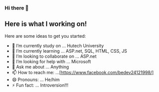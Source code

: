 ### Hi there 👋

## Here is what I working on! 


Here are some ideas to get you started:

- 🔭 I’m currently study on ... Hutech University 
- 🌱 I’m currently learning ... ASP.net, SQL, HTML, CSS, JS
- 👯 I’m looking to collaborate on ... ASP.net
- 🤔 I’m looking for help with ... Microsoft
- 💬 Ask me about ... Anything
- 📫 How to reach me: ...[https://www.facebook.com/bedev24121998/]
- 😄 Pronouns: ... He/him
- ⚡ Fun fact: ... Introversion!!!

